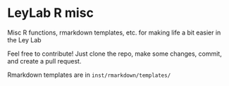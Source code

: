 LeyLab R misc
==============

Misc R functions, rmarkdown templates, etc. for making life a bit easier in the Ley Lab

Feel free to contribute! Just clone the repo, make some changes, commit, and create a pull request.

Rmarkdown templates are in `inst/rmarkdown/templates/`
